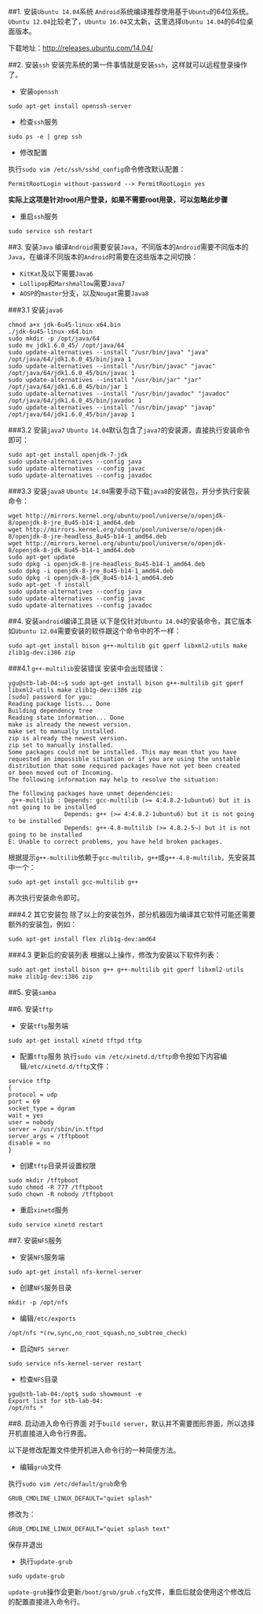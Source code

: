 ##1. 安装`Ubuntu 14.04`系统
`Android`系统编译推荐使用基于`Ubuntu`的64位系统。`Ubuntu 12.04`比较老了，`Ubuntu 16.04`又太新，这里选择`Ubuntu 14.04`的64位桌面版本。

下载地址：http://releases.ubuntu.com/14.04/

##2. 安装`ssh`
安装完系统的第一件事情就是安装`ssh`，这样就可以远程登录操作了。

+ 安装`openssh`

`sudo apt-get install openssh-server`

+ 检查`ssh`服务

`sudo ps -e | grep ssh`

+ 修改配置

执行`sudo vim /etc/ssh/sshd_config`命令修改默认配置：

`PermitRootLogin without-password --> PermitRootLogin yes`

**实际上这项是针对root用户登录，如果不需要root用录，可以忽略此步骤**

+ 重启`ssh`服务

`sudo service ssh restart`



##3. 安装`Java`
编译`Android`需要安装`Java`，不同版本的`Android`需要不同版本的`Java`，在编译不同版本的`Android`时需要在这些版本之间切换：

+ `KitKat`及以下需要`Java6`
+ `Lollipop`和`Marshmallow`需要`Java7`
+ `AOSP`的`master`分支，以及`Nougat`需要`Java8`

###3.1 安装`java6`
```shell
chmod a+x jdk-6u45-linux-x64.bin
./jdk-6u45-linux-x64.bin
sudo mkdir -p /opt/java/64
sudo mv jdk1.6.0_45/ /opt/java/64
sudo update-alternatives --install "/usr/bin/java" "java" /opt/java/64/jdk1.6.0_45/bin/java 1
sudo update-alternatives --install "/usr/bin/javac" "javac" /opt/java/64/jdk1.6.0_45/bin/javac 1
sudo update-alternatives --install "/usr/bin/jar" "jar" /opt/java/64/jdk1.6.0_45/bin/jar 1
sudo update-alternatives --install "/usr/bin/javadoc" "javadoc" /opt/java/64/jdk1.6.0_45/bin/javadoc 1
sudo update-alternatives --install "/usr/bin/javap" "javap" /opt/java/64/jdk1.6.0_45/bin/javap 1
```
###3.2 安装`java7`
`Ubuntu 14.04`默认包含了`java7`的安装源，直接执行安装命令即可：
```shell
sudo apt-get install openjdk-7-jdk
sudo update-alternatives --config java
sudo update-alternatives --config javac
sudo update-alternatives --config javadoc
```
###3.3 安装`java8`
`Ubuntu 14.04`需要手动下载`java8`的安装包，并分步执行安装命令：
```shell
wget http://mirrors.kernel.org/ubuntu/pool/universe/o/openjdk-8/openjdk-8-jre_8u45-b14-1_amd64.deb
wget http://mirrors.kernel.org/ubuntu/pool/universe/o/openjdk-8/openjdk-8-jre-headless_8u45-b14-1_amd64.deb
wget http://mirrors.kernel.org/ubuntu/pool/universe/o/openjdk-8/openjdk-8-jdk_8u45-b14-1_amd64.deb
sudo apt-get update
sudo dpkg -i openjdk-8-jre-headless_8u45-b14-1_amd64.deb
sudo dpkg -i openjdk-8-jre_8u45-b14-1_amd64.deb
sudo dpkg -i openjdk-8-jdk_8u45-b14-1_amd64.deb
sudo apt-get -f install
sudo update-alternatives --config java
sudo update-alternatives --config javac
sudo update-alternatives --config javadoc
```

##4. 安装`android`编译工具链
以下是仅针对`Ubuntu 14.04`的安装命令，其它版本如`Ubuntu 12.04`需要安装的软件跟这个命令中的不一样：
```shell
sudo apt-get install bison g++-multilib git gperf libxml2-utils make zlib1g-dev:i386 zip
```

###4.1 `g++-multilib`安装错误
安装中会出现错误：
```
ygu@stb-lab-04:~$ sudo apt-get install bison g++-multilib git gperf libxml2-utils make zlib1g-dev:i386 zip
[sudo] password for ygu: 
Reading package lists... Done
Building dependency tree       
Reading state information... Done
make is already the newest version.
make set to manually installed.
zip is already the newest version.
zip set to manually installed.
Some packages could not be installed. This may mean that you have
requested an impossible situation or if you are using the unstable
distribution that some required packages have not yet been created
or been moved out of Incoming.
The following information may help to resolve the situation:

The following packages have unmet dependencies:
 g++-multilib : Depends: gcc-multilib (>= 4:4.8.2-1ubuntu6) but it is not going to be installed
                Depends: g++ (>= 4:4.8.2-1ubuntu6) but it is not going to be installed
                Depends: g++-4.8-multilib (>= 4.8.2-5~) but it is not going to be installed
E: Unable to correct problems, you have held broken packages.
```
根据提示`g++-multilib`依赖于`gcc-multilib`，`g++`或`g++-4.8-multilib`，先安装其中一个：

```
sudo apt-get install gcc-multilib g++
```

再次执行安装命令即可。

###4.2 其它安装包
除了以上的安装包外，部分机器因为编译其它软件可能还需要额外的安装包，例如：
```
sudo apt-get install flex zlib1g-dev:amd64
```

###4.3 更新后的安装列表
根据以上操作，修改为安装以下软件列表：
```shell
sudo apt-get install bison g++ g++-multilib git gperf libxml2-utils make zlib1g-dev:i386 zip
```


##5. 安装`samba`

##6. 安装`tftp`
+ 安装`tftp`服务端
```shell
sudo apt-get install xinetd tftpd tftp
```
+ 配置`tftp`服务
执行`sudo vim /etc/xinetd.d/tftp`命令按如下内容编辑`/etc/xinetd.d/tftp`文件：
```
service tftp
{
protocol = udp
port = 69
socket_type = dgram
wait = yes
user = nobody
server = /usr/sbin/in.tftpd
server_args = /tftpboot
disable = no
}
```
+ 创建`tftp`目录并设置权限
```shell
sudo mkdir /tftpboot
sudo chmod -R 777 /tftpboot
sudo chown -R nobody /tftpboot
```
+ 重启`xinetd`服务
```shell
sudo service xinetd restart
```
##7. 安装`NFS`服务

+ 安装`NFS`服务端
```shell
sudo apt-get install nfs-kernel-server
```
+ 创建`NFS`服务目录
```
mkdir -p /opt/nfs
```
+ 编辑`/etc/exports`
```
/opt/nfs *(rw,sync,no_root_squash,no_subtree_check)
```
+ 启动`NFS server`
```
sudo service nfs-kernel-server restart
```
+ 检查`NFS`目录
```
ygu@stb-lab-04:/opt$ sudo showmount -e
Export list for stb-lab-04:
/opt/nfs *
```
##8. 启动进入命令行界面
对于`build server`，默认并不需要图形界面，所以选择开机直接进入命令行界面。

以下是修改配置文件使开机进入命令行的一种简便方法。

+ 编辑`grub`文件

执行`sudo vim /etc/default/grub`命令
```
GRUB_CMDLINE_LINUX_DEFAULT="quiet splash"
```
修改为：
```
GRUB_CMDLINE_LINUX_DEFAULT="quiet splash text"
```
保存并退出

+ 执行`update-grub`
```shell
sudo update-grub
```
`update-grub`操作会更新`/boot/grub/grub.cfg`文件，重启后就会使用这个修改后的配置直接进入命令行。
